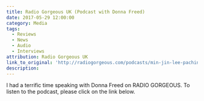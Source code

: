 ```yaml
---
title: Radio Gorgeous UK (Podcast with Donna Freed)
date: 2017-05-29 12:00:00
category: Media
tags:
  - Reviews
  - News
  - Audio
  - Interviews
attribution: Radio Gorgeous UK
link_to_original: 'http://radiogorgeous.com/podcasts/min-jin-lee-pachinko/'
description:
---
```



I had a terrific time speaking with Donna Freed on RADIO GORGEOUS. To listen to the podcast, please click on the link below.&nbsp;

&nbsp;